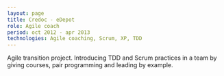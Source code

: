 ```yaml
---
layout: page
title: Credoc - eDepot
role: Agile coach
period: oct 2012 - apr 2013
technologies: Agile coaching, Scrum, XP, TDD
---
```


Agile transition project. Introducing TDD and Scrum practices in a team by giving courses, pair programming and leading by example.
